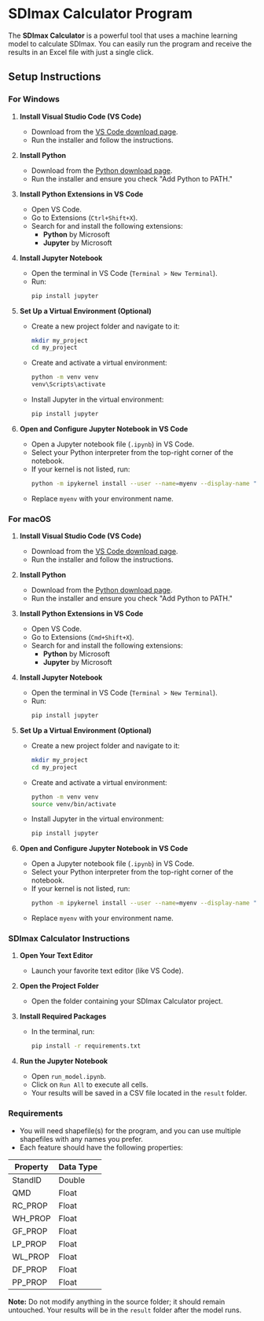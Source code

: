# SDImax Calculator Program

The **SDImax Calculator** is a powerful tool that uses a machine learning model to calculate SDImax. You can easily run the program and receive the results in an Excel file with just a single click.

## Setup Instructions

### For Windows

1. **Install Visual Studio Code (VS Code)**  
   - Download from the [VS Code download page](https://code.visualstudio.com/).
   - Run the installer and follow the instructions.

2. **Install Python**  
   - Download from the [Python download page](https://www.python.org/downloads/).
   - Run the installer and ensure you check "Add Python to PATH."

3. **Install Python Extensions in VS Code**  
   - Open VS Code.
   - Go to Extensions (`Ctrl+Shift+X`).
   - Search for and install the following extensions:
     - **Python** by Microsoft
     - **Jupyter** by Microsoft

4. **Install Jupyter Notebook**  
   - Open the terminal in VS Code (`Terminal > New Terminal`).
   - Run:
     ```bash
     pip install jupyter
     ```

5. **Set Up a Virtual Environment (Optional)**  
   - Create a new project folder and navigate to it:
     ```bash
     mkdir my_project
     cd my_project
     ```
   - Create and activate a virtual environment:
     ```bash
     python -m venv venv
     venv\Scripts\activate
     ```
   - Install Jupyter in the virtual environment:
     ```bash
     pip install jupyter
     ```

6. **Open and Configure Jupyter Notebook in VS Code**  
   - Open a Jupyter notebook file (`.ipynb`) in VS Code.
   - Select your Python interpreter from the top-right corner of the notebook.
   - If your kernel is not listed, run:
     ```bash
     python -m ipykernel install --user --name=myenv --display-name "Python (myenv)"
     ```
   - Replace `myenv` with your environment name.

### For macOS

1. **Install Visual Studio Code (VS Code)**  
   - Download from the [VS Code download page](https://code.visualstudio.com/).
   - Run the installer and follow the instructions.

2. **Install Python**  
   - Download from the [Python download page](https://www.python.org/downloads/).
   - Run the installer and ensure you check "Add Python to PATH."

3. **Install Python Extensions in VS Code**  
   - Open VS Code.
   - Go to Extensions (`Cmd+Shift+X`).
   - Search for and install the following extensions:
     - **Python** by Microsoft
     - **Jupyter** by Microsoft

4. **Install Jupyter Notebook**  
   - Open the terminal in VS Code (`Terminal > New Terminal`).
   - Run:
     ```bash
     pip install jupyter
     ```

5. **Set Up a Virtual Environment (Optional)**  
   - Create a new project folder and navigate to it:
     ```bash
     mkdir my_project
     cd my_project
     ```
   - Create and activate a virtual environment:
     ```bash
     python -m venv venv
     source venv/bin/activate
     ```
   - Install Jupyter in the virtual environment:
     ```bash
     pip install jupyter
     ```

6. **Open and Configure Jupyter Notebook in VS Code**  
   - Open a Jupyter notebook file (`.ipynb`) in VS Code.
   - Select your Python interpreter from the top-right corner of the notebook.
   - If your kernel is not listed, run:
     ```bash
     python -m ipykernel install --user --name=myenv --display-name "Python (myenv)"
     ```
   - Replace `myenv` with your environment name.

### SDImax Calculator Instructions

1. **Open Your Text Editor**  
   - Launch your favorite text editor (like VS Code).

2. **Open the Project Folder**  
   - Open the folder containing your SDImax Calculator project.

3. **Install Required Packages**  
   - In the terminal, run:
     ```bash
     pip install -r requirements.txt
     ```

4. **Run the Jupyter Notebook**  
   - Open `run_model.ipynb`.
   - Click on `Run All` to execute all cells.
   - Your results will be saved in a CSV file located in the `result` folder.

### Requirements

- You will need shapefile(s) for the program, and you can use multiple shapefiles with any names you prefer.
- Each feature should have the following properties:

| **Property** | **Data Type** |
|--------------|---------------|
| StandID      | Double        |
| QMD          | Float         |
| RC_PROP      | Float         |
| WH_PROP      | Float         |
| GF_PROP      | Float         |
| LP_PROP      | Float         |
| WL_PROP      | Float         |
| DF_PROP      | Float         |
| PP_PROP      | Float         |


**Note:** Do not modify anything in the source folder; it should remain untouched. Your results will be in the `result` folder after the model runs.

